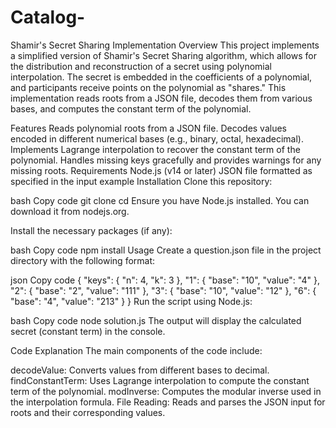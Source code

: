 # Catalog-


Shamir's Secret Sharing Implementation
Overview
This project implements a simplified version of Shamir's Secret Sharing algorithm, which allows for the distribution and reconstruction of a secret using polynomial interpolation. The secret is embedded in the coefficients of a polynomial, and participants receive points on the polynomial as "shares." This implementation reads roots from a JSON file, decodes them from various bases, and computes the constant term of the polynomial.

Features
Reads polynomial roots from a JSON file.
Decodes values encoded in different numerical bases (e.g., binary, octal, hexadecimal).
Implements Lagrange interpolation to recover the constant term of the polynomial.
Handles missing keys gracefully and provides warnings for any missing roots.
Requirements
Node.js (v14 or later)
JSON file formatted as specified in the input example
Installation
Clone this repository:

bash
Copy code
git clone <repository-url>
cd <repository-folder>
Ensure you have Node.js installed. You can download it from nodejs.org.

Install the necessary packages (if any):

bash
Copy code
npm install
Usage
Create a question.json file in the project directory with the following format:

json
Copy code
{
    "keys": {
        "n": 4,
        "k": 3
    },
    "1": {
        "base": "10",
        "value": "4"
    },
    "2": {
        "base": "2",
        "value": "111"
    },
    "3": {
        "base": "10",
        "value": "12"
    },
    "6": {
        "base": "4",
        "value": "213"
    }
}
Run the script using Node.js:

bash
Copy code
node solution.js
The output will display the calculated secret (constant term) in the console.

Code Explanation
The main components of the code include:

decodeValue: Converts values from different bases to decimal.
findConstantTerm: Uses Lagrange interpolation to compute the constant term of the polynomial.
modInverse: Computes the modular inverse used in the interpolation formula.
File Reading: Reads and parses the JSON input for roots and their corresponding values.